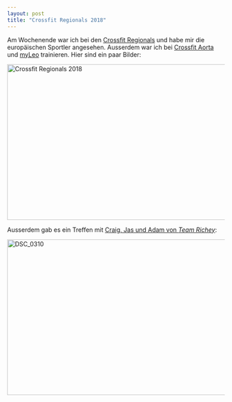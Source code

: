 ```yaml
---
layout: post
title: "Crossfit Regionals 2018"
---
```

Am Wochenende war ich bei den [Crossfit Regionals][0] und habe mir die europäischen Sportler angesehen. Ausserdem war ich bei [Crossfit Aorta][1] und [myLeo][2] trainieren. Hier sind ein paar Bilder:

<a data-flickr-embed="true"  href="https://www.flickr.com/photos/cringe/albums/72157669252891348" title="Crossfit Regionals 2018"><img src="https://farm1.staticflickr.com/963/42253132901_4e319dafa7_z.jpg" width="640" height="360" alt="Crossfit Regionals 2018"></a><script async src="//embedr.flickr.com/assets/client-code.js" charset="utf-8"></script>

Ausserdem gab es ein Treffen mit [Craig, Jas und Adam von *Team Richey*][3]:

<a data-flickr-embed="true"  href="https://www.flickr.com/photos/cringe/28379976728/in/album-72157669252891348/" title="DSC_0310"><img src="https://farm1.staticflickr.com/969/28379976728_7eb38dbc93_z.jpg" width="640" height="360" alt="DSC_0310"></a><script async src="//embedr.flickr.com/assets/client-code.js" charset="utf-8"></script>

[0]: https://games.crossfit.com/workouts/regionals/2018
[1]: https://crossfitaorta.com/
[2]: https://www.myleo.de/
[3]: https://www.youtube.com/channel/UC1lfnF3avRvtFm_wajLLhyg
